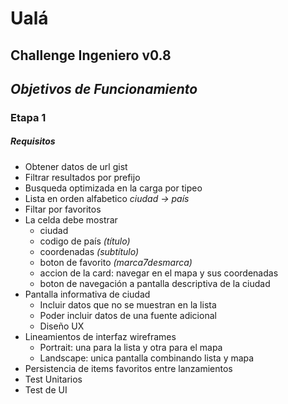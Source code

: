 # Ualá

## Challenge Ingeniero v0.8

## *Objetivos de Funcionamiento*

### Etapa 1
##### Requisitos

* Obtener datos de url gist
* Filtrar resultados por prefijo
* Busqueda optimizada en la carga por tipeo
* Lista en orden alfabetico  *ciudad -> país*
* Filtar por favoritos
* La celda debe mostrar
    * ciudad
    * codigo de país *(título)*
    * coordenadas *(subtítulo)*
    * boton de favorito *(marca7desmarca)*
    * accion de la card: navegar en el mapa y sus coordenadas
    * boton de navegación a pantalla descriptiva de la ciudad
* Pantalla informativa de ciudad
    * Incluir datos que no se muestran en la lista
    * Poder incluir datos de una fuente adicional
    * Diseño UX
* Lineamientos de interfaz wireframes
    * Portrait: una para la lista y otra para el mapa
    * Landscape: unica pantalla combinando lista y mapa 
* Persistencia de items favoritos entre lanzamientos
* Test Unitarios
* Test de UI
